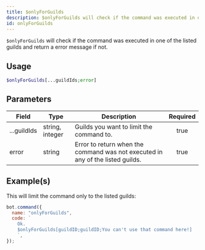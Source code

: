```yaml
---
title: $onlyForGuilds
description: $onlyForGuilds will check if the command was executed in one of the listed guilds and return a error message if not.
id: onlyForGuilds
---
```


`$onlyForGuilds` will check if the command was executed in one of the listed guilds and return a error message if not.

## Usage

```php
$onlyForGuilds[...guildIds;error]
```

## Parameters

| Field       | Type            | Description                                                                    | Required |
| ----------- | --------------- | ------------------------------------------------------------------------------ | :------: |
| ...guildIds | string, integer | Guilds you want to limit the command to.                                       |   true   |
| error       | string          | Error to return when the command was not executed in any of the listed guilds. |   true   |

## Example(s)

This will limit the command only to the listed guilds:

```javascript
bot.command({
  name: "onlyForGuilds",
  code: `
    Ok.
    $onlyForGuilds[guildID;guildID;You can't use that command here!]
    `,
});
```
